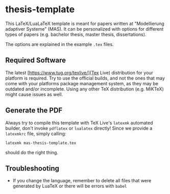 # thesis-template

This LaTeX/LuaLaTeX template is meant for papers written at "Modellierung adaptiver Systeme" (MAS). It can be personalized with options for different types of papers (e.g. bachelor thesis, master thesis, dissertations).

The options are explained in the example `.tex` files.

## Required Software

The latest [https://www.tug.org/texlive/](Tex Live) distribution for your platform is required. Try to use the official builds, and not the ones that may come with your platforms package management system, as they may be outdated and/or incomplete. Using any other TeX distribution (e.g. MiKTeX) might cause issues as well.

## Generate the PDF

Always try to compile this template with TeX Live's `latexmk` automated builder, don't invoke `pdflatex` or `lualatex` directly! Since we provide a `latexmkrc` file, simply calling:

    latexmk mas-thesis-template.tex

should do the right thing.

## Troubleshooting

- If you change the language, remember to delete all files that were generated by LuaTeX or there will be errors with `babel`
